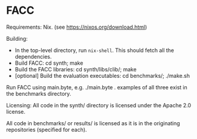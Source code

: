 # FACC

Requirements: Nix. (see https://nixos.org/download.html)

Building:
- In the top-level directory, run `nix-shell`.  This should fetch all the dependencies.
- Build FACC: cd synth; make
- Build the FACC libraries: cd synth/libs/clib/; make
- [optional] Build the evaluation executables: cd benchmarks/; ./make.sh

Run FACC using main.byte, e.g. ./main.byte <compile settings file> <io specification> <api specification>.  examples of all three exist in the benchmarks directory.

Licensing:
All code in the synth/ directory is licensed under the Apache 2.0 license.

All code in benchmarks/ or results/ is licensed as it is in the originating repositories (specified for each).
